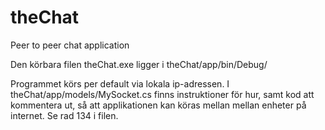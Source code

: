 # theChat

Peer to peer chat application

Den körbara filen theChat.exe ligger i theChat/app/bin/Debug/

Programmet körs per default via lokala ip-adressen. I theChat/app/models/MySocket.cs finns instruktioner för hur, samt kod att kommentera ut, så att
applikationen kan köras mellan mellan enheter på internet. Se rad 134 i filen.
